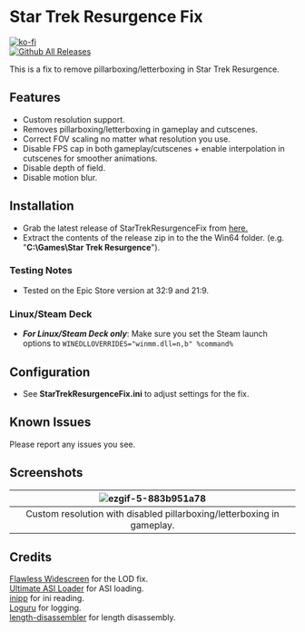 # Star Trek Resurgence Fix
[![ko-fi](https://ko-fi.com/img/githubbutton_sm.svg)](https://ko-fi.com/W7W01UAI9)</br>
[![Github All Releases](https://img.shields.io/github/downloads/Lyall/StarTrekResurgenceFix/total.svg)](https://github.com/Lyall/StarTrekResurgenceFix/releases)

This is a fix to remove pillarboxing/letterboxing in Star Trek Resurgence.

## Features
- Custom resolution support.
- Removes pillarboxing/letterboxing in gameplay and cutscenes.
- Correct FOV scaling no matter what resolution you use.
- Disable FPS cap in both gameplay/cutscenes + enable interpolation in cutscenes for smoother animations.
- Disable depth of field.
- Disable motion blur.

## Installation
- Grab the latest release of StarTrekResurgenceFix from [here.](https://github.com/Lyall/StarTrekResurgenceFix/releases)
- Extract the contents of the release zip in to the the Win64 folder. (e.g. "**C:\Games\Star Trek Resurgence**").

### Testing Notes
- Tested on the Epic Store version at 32:9 and 21:9.

### Linux/Steam Deck
- ***For Linux/Steam Deck only***: Make sure you set the Steam launch options to `WINEDLLOVERRIDES="winmm.dll=n,b" %command%`

## Configuration
- See **StarTrekResurgenceFix.ini** to adjust settings for the fix.

## Known Issues
Please report any issues you see.

## Screenshots

| ![ezgif-5-883b951a78](https://github.com/Lyall/StarTrekResurgenceFix/assets/695941/6e502569-7270-4f88-8f57-ec2ac6519c09) |
|:--:|
| Custom resolution with disabled pillarboxing/letterboxing in gameplay. |

## Credits
[Flawless Widescreen](https://www.flawlesswidescreen.org/) for the LOD fix.<br />
[Ultimate ASI Loader](https://github.com/ThirteenAG/Ultimate-ASI-Loader) for ASI loading. <br />
[inipp](https://github.com/mcmtroffaes/inipp) for ini reading. <br />
[Loguru](https://github.com/emilk/loguru) for logging. <br />
[length-disassembler](https://github.com/Nomade040/length-disassembler) for length disassembly.

